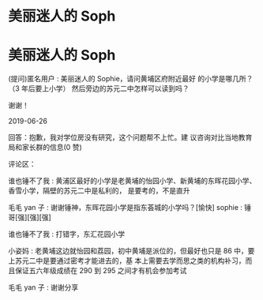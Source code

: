 # 美丽迷人的 Soph

# 美丽迷人的 Soph

(提问)匿名用户 : 美丽迷人的 Sophie，请问黄埔区府附近最好 的小学是哪几所？（3 年后要上小学） 然后旁边的苏元二中怎样可以读到吗？

谢谢！

2019-06-26

回答：抱歉，我对学位房没有研究，这个问题帮不上忙。建 议咨询对比当地教育局和家长群的信息(0 赞)

评论区：

谁也锤不了我 : 黄浦区最好的小学是老黄埔的怡园小学、新黄埔的东晖花园小学、香雪小学，隔壁的苏元二中是私利的， 是要考的，不是直升

毛毛 yan 子 : 谢谢锤神，东晖花园小学是指东荟城的小学吗？[愉快] sophie : 锤哥[强][强][强]

谁也锤不了我 : 打错字，东汇花园小学

小姿妈 : 老黄埔这边就怡园和荔园，初中黄埔是派位的，但最好也只是 86 中，要上苏元二中是要通过密考才能进去的，基 本上需要去学而思之类的机构补习，而且保证五六年级成绩在 290 到 295 之间才有机会参加考试

毛毛 yan 子 : 谢谢分享